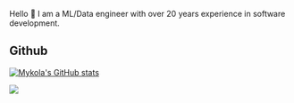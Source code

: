
Hello 👋 I am a ML/Data engineer with over 20 years experience in software development.

## Github

[![Mykola's GitHub stats](https://github-readme-stats-sigma-five.vercel.app/api?username=kolia1985&include_all_commits=true&count_private=true&show_icons=true)](https://github.com/kolia1985)

![](https://github-profile-trophy.vercel.app/?username=kolia1985&rank=-A,-C,-?)

